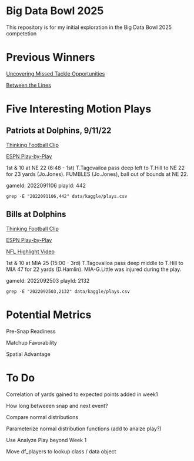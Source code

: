 # Big Data Bowl 2025

This repository is for my initial exploration in the Big Data Bowl 2025 competetion

# Previous Winners

[Uncovering Missed Tackle Opportunities](https://www.kaggle.com/code/matthewpchang/uncovering-missed-tackle-opportunities/)

[Between the Lines](https://www.kaggle.com/code/hassaaninayatali/between-the-lines-how-do-we-measure-pressure)

# Five Interesting Motion Plays

## Patriots at Dolphins, 9/11/22

[Thinking Football Clip](https://youtu.be/aE9i1lq7cZg?t=55)

[ESPN Play-by-Play](https://www.espn.com/nfl/playbyplay/_/gameId/401437630)

1st & 10 at NE 22
(6:48 - 1st) T.Tagovailoa pass deep left to T.Hill to NE 22 for 23 yards (Jo.Jones). FUMBLES (Jo.Jones), ball out of bounds at NE 22.

gameId: 2022091106
playId: 442

`grep -E "2022091106,442" data/kaggle/plays.csv`

## Bills at Dolphins

[Thinking Football Clip](https://youtu.be/aE9i1lq7cZg?t=136)

[ESPN Play-by-Play](https://www.espn.com/nfl/playbyplay/_/gameId/401437738)

[NFL Highlight Video](https://youtu.be/gUvHlA1-JWQ?t=389)

1st & 10 at MIA 25
(15:00 - 3rd) T.Tagovailoa pass deep middle to T.Hill to MIA 47 for 22 yards (D.Hamlin). MIA-G.Little was injured during the play.

gameId: 2022092503
playId: 2132

`grep -E "2022092503,2132" data/kaggle/plays.csv`

# Potential Metrics

Pre-Snap Readiness

Matchup Favorability

Spatial Advantage

# To Do

Correlation of yards gained to expected points added in week1

How long betweeen snap and next event?

Compare normal distributions

Parameterize normal distribution functions (add to analze play?)

Use Analyze Play beyond Week 1

Move df_players to lookup class / data object

